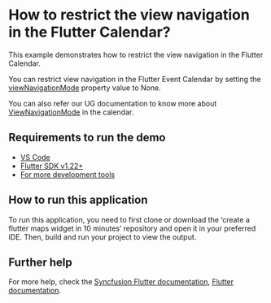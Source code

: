 # How to restrict the view navigation in the Flutter Calendar? 

This example demonstrates how to restrict the view navigation in the Flutter Calendar.

You can restrict view navigation in the Flutter Event Calendar by setting the [viewNavigationMode](https://pub.dev/documentation/syncfusion_flutter_calendar/latest/calendar/SfCalendar/viewNavigationMode.html) property value to None.

You can also refer our UG documentation to know more about [ViewNavigationMode](https://help.syncfusion.com/flutter/calendar/date-navigations#view-navigation-mode) in the calendar.

## Requirements to run the demo
* [VS Code](https://code.visualstudio.com/download)
* [Flutter SDK v1.22+](https://flutter.dev/docs/development/tools/sdk/overview)
* [For more development tools](https://flutter.dev/docs/development/tools/devtools/overview)

## How to run this application
To run this application, you need to first clone or download the ‘create a flutter maps widget in 10 minutes’ repository and open it in your preferred IDE. Then, build and run your project to view the output.

## Further help
For more help, check the [Syncfusion Flutter documentation](https://help.syncfusion.com/flutter/introduction/overview),
 [Flutter documentation](https://flutter.dev/docs/get-started/install).